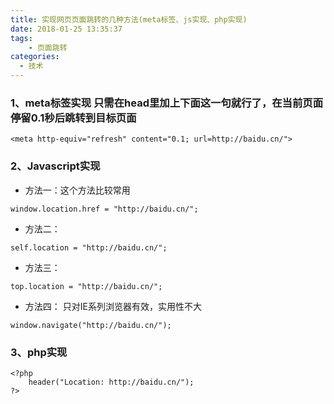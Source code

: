 ```yaml
---
title: 实现网页页面跳转的几种方法(meta标签、js实现、php实现)
date: 2018-01-25 13:35:37
tags:
    - 页面跳转
categories:
  - 技术
---
```

### 1、meta标签实现 只需在head里加上下面这一句就行了，在当前页面停留0.1秒后跳转到目标页面
```
<meta http-equiv="refresh" content="0.1; url=http://baidu.cn/">
```
### 2、Javascript实现
- 方法一：这个方法比较常用
```
window.location.href = "http://baidu.cn/";
```

- 方法二：
```
self.location = "http://baidu.cn/";
```

- 方法三：
```
top.location = "http://baidu.cn/";
```
- 方法四：
只对IE系列浏览器有效，实用性不大
```
window.navigate("http://baidu.cn/");
```

### 3、php实现
```
<?php
    header("Location: http://baidu.cn/");
?>
```
